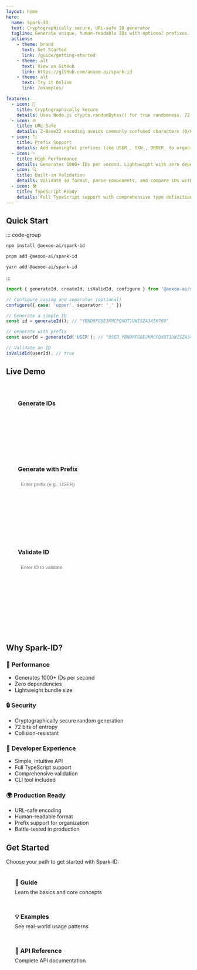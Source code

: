 ```yaml
---
layout: home
hero:
  name: Spark-ID
  text: Cryptographically secure, URL-safe ID generator
  tagline: Generate unique, human-readable IDs with optional prefixes. Perfect for databases, APIs, and distributed systems.
  actions:
    - theme: brand
      text: Get Started
      link: /guide/getting-started
    - theme: alt
      text: View on GitHub
      link: https://github.com/aexoo-ai/spark-id
    - theme: alt
      text: Try it Online
      link: /examples/

features:
  - icon: 🔐
    title: Cryptographically Secure
    details: Uses Node.js crypto.randomBytes() for true randomness. 72 bits of entropy ensures collision resistance.
  - icon: 🌐
    title: URL-Safe
    details: Z-Base32 encoding avoids commonly confused characters (0/O, 1/I, 8/B). Perfect for URLs and filenames.
  - icon: 🏷️
    title: Prefix Support
    details: Add meaningful prefixes like USER_, TXN_, ORDER_ to organize and identify different types of IDs.
  - icon: ⚡
    title: High Performance
    details: Generates 1000+ IDs per second. Lightweight with zero dependencies.
  - icon: 🔍
    title: Built-in Validation
    details: Validate ID format, parse components, and compare IDs with ease.
  - icon: 🛠️
    title: TypeScript Ready
    details: Full TypeScript support with comprehensive type definitions and IntelliSense.
---
```


## Quick Start

::: code-group

```bash [npm]
npm install @aexoo-ai/spark-id
```

```bash [pnpm]
pnpm add @aexoo-ai/spark-id
```

```bash [yarn]
yarn add @aexoo-ai/spark-id
```

:::

```typescript
import { generateId, createId, isValidId, configure } from '@aexoo-ai/spark-id';

// Configure casing and separator (optional)
configure({ case: 'upper', separator: '_' })

// Generate a simple ID
const id = generateId(); // "YBNDRFG8EJKMCPQXOT1UWISZA345H769"

// Generate with prefix
const userId = generateId('USER'); // "USER_YBNDRFG8EJKMCPQXOT1UWISZA345H769"

// Validate an ID
isValidId(userId); // true
```

## Live Demo

<div class="demo-container">
  <div class="demo-section">
    <h3>Generate IDs</h3>
    <button id="generateBtn" class="demo-btn">Generate New ID</button>
    <div id="generatedId" class="demo-output"></div>
  </div>
  
  <div class="demo-section">
    <h3>Generate with Prefix</h3>
    <input id="prefixInput" type="text" placeholder="Enter prefix (e.g., USER)" class="demo-input">
    <button id="generatePrefixedBtn" class="demo-btn">Generate Prefixed ID</button>
    <div id="prefixedId" class="demo-output"></div>
  </div>
  
  <div class="demo-section">
    <h3>Validate ID</h3>
    <input id="validateInput" type="text" placeholder="Enter ID to validate" class="demo-input">
    <button id="validateBtn" class="demo-btn">Validate</button>
    <div id="validationResult" class="demo-output"></div>
  </div>
</div>

<style>
.demo-container {
  display: grid;
  grid-template-columns: repeat(auto-fit, minmax(300px, 1fr));
  gap: 2rem;
  margin: 2rem 0;
  padding: 2rem;
  background: var(--vp-c-bg-soft);
  border-radius: 8px;
}

.demo-section {
  display: flex;
  flex-direction: column;
  gap: 1rem;
}

.demo-section h3 {
  margin: 0;
  color: var(--vp-c-text-1);
}

.demo-input {
  padding: 0.5rem;
  border: 1px solid var(--vp-c-divider);
  border-radius: 4px;
  background: var(--vp-c-bg);
  color: var(--vp-c-text-1);
}

.demo-btn {
  padding: 0.5rem 1rem;
  background: var(--vp-c-brand);
  color: white;
  border: none;
  border-radius: 4px;
  cursor: pointer;
  font-weight: 500;
}

.demo-btn:hover {
  background: var(--vp-c-brand-dark);
}

.demo-output {
  padding: 0.75rem;
  background: var(--vp-c-bg);
  border: 1px solid var(--vp-c-divider);
  border-radius: 4px;
  font-family: monospace;
  word-break: break-all;
  min-height: 2.5rem;
  display: flex;
  align-items: center;
}

.demo-output.valid {
  border-color: #10b981;
  background: #f0fdf4;
}

.demo-output.invalid {
  border-color: #ef4444;
  background: #fef2f2;
}
</style>

<script setup>
import { onMounted } from 'vue'

onMounted(() => {
  // Mock spark-id functionality for demo
  const generateMockId = () => {
    const chars = 'ybndrfg8ejkmcpqxot1uwisza345h769'
    return Array.from({ length: 12 }, () => chars[Math.floor(Math.random() * chars.length)]).join('')
  }

  const generateBtn = document.getElementById('generateBtn')
  const generatedId = document.getElementById('generatedId')
  
  generateBtn?.addEventListener('click', () => {
    generatedId.textContent = generateMockId()
  })

  const generatePrefixedBtn = document.getElementById('generatePrefixedBtn')
  const prefixInput = document.getElementById('prefixInput')
  const prefixedId = document.getElementById('prefixedId')
  
  generatePrefixedBtn?.addEventListener('click', () => {
    const prefix = prefixInput?.value?.trim()
    if (prefix) {
      prefixedId.textContent = `${prefix}_${generateMockId()}`
    } else {
      prefixedId.textContent = 'Please enter a prefix'
    }
  })

  const validateBtn = document.getElementById('validateBtn')
  const validateInput = document.getElementById('validateInput')
  const validationResult = document.getElementById('validationResult')
  
  validateBtn?.addEventListener('click', () => {
    const id = validateInput?.value?.trim()
    if (!id) {
      validationResult.textContent = 'Please enter an ID'
      validationResult.className = 'demo-output'
      return
    }
    
    // Simple validation for demo
    const isValid = /^[A-Z_]*[ybndrfg8ejkmcpqxot1uwisza345h769]+$/.test(id)
    validationResult.textContent = isValid ? '✅ Valid ID' : '❌ Invalid ID'
    validationResult.className = `demo-output ${isValid ? 'valid' : 'invalid'}`
  })

  // Generate initial ID
  if (generatedId) {
    generatedId.textContent = generateMockId()
  }
})
</script>

## Why Spark-ID?

### 🚀 **Performance**

- Generates 1000+ IDs per second
- Zero dependencies
- Lightweight bundle size

### 🔒 **Security**

- Cryptographically secure random generation
- 72 bits of entropy
- Collision-resistant

### 🎯 **Developer Experience**

- Simple, intuitive API
- Full TypeScript support
- Comprehensive validation
- CLI tool included

### 🌍 **Production Ready**

- URL-safe encoding
- Human-readable format
- Prefix support for organization
- Battle-tested in production

## Get Started

Choose your path to get started with Spark-ID:

<div class="grid grid-cols-1 md:grid-cols-3 gap-4 mt-8">
  <a href="/guide/getting-started" class="feature-card">
    <h3>📖 Guide</h3>
    <p>Learn the basics and core concepts</p>
  </a>
  <a href="/examples/" class="feature-card">
    <h3>💡 Examples</h3>
    <p>See real-world usage patterns</p>
  </a>
  <a href="/api/" class="feature-card">
    <h3>🔧 API Reference</h3>
    <p>Complete API documentation</p>
  </a>
</div>

<style>
.feature-card {
  display: block;
  padding: 1.5rem;
  border: 1px solid var(--vp-c-divider);
  border-radius: 8px;
  text-decoration: none;
  color: var(--vp-c-text-1);
  transition: all 0.2s;
}

.feature-card:hover {
  border-color: var(--vp-c-brand);
  transform: translateY(-2px);
}

.feature-card h3 {
  margin: 0 0 0.5rem 0;
  color: var(--vp-c-brand);
}

.feature-card p {
  margin: 0;
  color: var(--vp-c-text-2);
}
</style>
